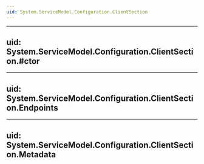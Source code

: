 ```yaml
---
uid: System.ServiceModel.Configuration.ClientSection
---
```


---
uid: System.ServiceModel.Configuration.ClientSection.#ctor
---

---
uid: System.ServiceModel.Configuration.ClientSection.Endpoints
---

---
uid: System.ServiceModel.Configuration.ClientSection.Metadata
---
